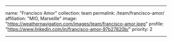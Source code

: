 ---

name: "Francisco Amor"
collection: team
permalink: /team/francisco-amor/
affiliation: "MIO, Marseille"
image: "https://weathernavigation.com/images/team/francisco-amor.jpeg"
profile: "https://www.linkedin.com/in/francisco-amor-97b27820b/"
priority: 2

---